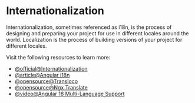 # Internationalization

Internationalization, sometimes referenced as i18n, is the process of designing and preparing your project for use in different locales around the world. Localization is the process of building versions of your project for different locales.

Visit the following resources to learn more:

- [@official@Internationalization](https://angular.dev/guide/i18n)
- [@article@Angular i18n](https://lokalise.com/blog/angular-i18n/)
- [@opensource@Transloco](https://github.com/jsverse/transloco)
- [@opensource@Ngx Translate](https://github.com/ngx-translate/core)
- [@video@Angular 18 Multi-Language Support](https://www.youtube.com/watch?v=hIz0OglmT0Q)